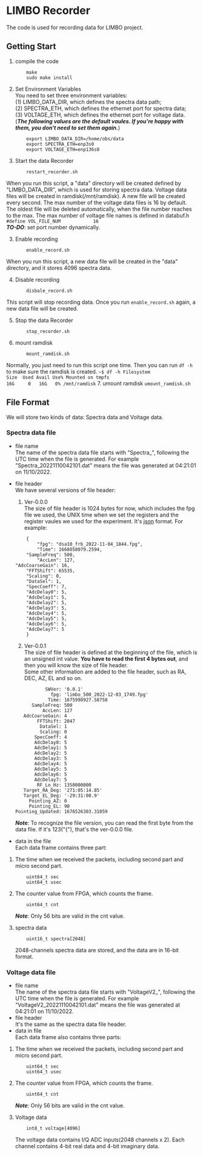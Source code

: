 # LIMBO Recorder
The code is used for recording data for LIMBO project.
## Getting Start
1. compile the code
    ```
        make
        sudo make install
    ```
2. Set Environment Variables  
You need to set three environment variables:  
(1) LIMBO_DATA_DIR, which defines the spectra data path;  
(2) SPECTRA_ETH, which defines the ethernet port for spectra data;  
(3) VOLTAGE_ETH, which defines the ethernet port for voltage data.  
(***The following values are the default vaules. If you're happy with them, you don't need to set them again.***)
    ```
        export LIMBO_DATA_DIR=/home/obs/data
        export SPECTRA_ETH=enp3s0
        export VOLTAGE_ETH=enp136s0
    ```

2. Start the data Recorder    
    ```
        restart_recorder.sh
    ```
When you run this script, a "data" directory will be created defined by "LIMBO_DATA_DIR", which is used for storing spectra data. Voltage data files will be created in ramdisk(/mnt/ramdisk). A new file will be created every second. The max number of the voltage data files is 16 by default. The oldest file will be deleted automatically, when the file number reaches to the max. The max number of voltage file names is defined in databuf.h
    ```
        #define VOL_FILE_NUM            16
    ```  
***TO-DO***: set port number dynamically. 

3. Enable recording
    ```
        enable_record.sh
    ```
When you run this script, a new data file will be created in the "data" directory, and it stores 4096 spectra data.  

4. Disable recording
    ```
        disbale_record.sh
    ```
This script will stop recording data. Once you run ```enable_record.sh``` again, a new data file will be created.  

5. Stop the data Recorder
    ```
        stop_recorder.sh
    ```
6. mount ramdisk
    ```
        mount_ramdisk.sh 
    ```
Normally, you just need to run this script one time. Then you can run ```df -h``` to make sure the ramdisk is created.
    ```
        ~$ df -h
        Filesystem                         Size  Used Avail Use% Mounted on
        tmpfs                               16G     0   16G   0% /mnt/ramdisk
    ```
7. umount ramdisk
    ```
        umount_ramdisk.sh
    ```
## File Format
We will store two kinds of data: Spectra data and Voltage data.  
### Spectra data file
* file name  
The name of the spectra data file starts with "Spectra_", following the UTC time when the file is generated.  For example "Spectra_20221110042101.dat" means the file was generated at 04:21:01 on 11/10/2022.  
* file header  
We have several versions of file header:  
    1. Ver-0.0.0  
    The size of file header is 1024 bytes for now, which includes the fpg file we used, the UNIX time when we set the registers and the register vaules we used for the experiment. It's [json](https://www.json.org/json-en.html) format. For example:

    ```
        {
            "fpg": "dsa10_frb_2022-11-04_1844.fpg",
            "Time": 1668058079.2594,
        "SampleFreq": 500,
            "AccLen": 127,
    "AdcCoarseGain": 16,
        "FFTShift": 65535,
        "Scaling": 0,
        "DataSel": 1,
        "SpecCoeff": 7,
        "AdcDelay0": 5,
        "AdcDelay1": 5,
        "AdcDelay2": 5,
        "AdcDelay3": 5,
        "AdcDelay4": 5,
        "AdcDelay5": 5,
        "AdcDelay6": 5,
        "AdcDelay7": 5
        }
    ```  
  
    2. Ver-0.0.1  
    The size of file header is defined at the beginning of the file, which is an unsigned int value. **You have to read the first 4 bytes out**, and then you will know the size of file header.   
    Some other information are added to the file header, such as RA, DEC, AZ, EL and so on.
    ```
               SWVer: '0.0.1'
                 fpg: 'limbo_500_2022-12-03_1749.fpg'
                Time: 1675998927.58758
          SampleFreq: 500
              AccLen: 127
       AdcCoarseGain: 4
            FFTShift: 2047
             DataSel: 1
             Scaling: 0
           SpecCoeff: 4
           AdcDelay0: 5
           AdcDelay1: 5
           AdcDelay2: 5
           AdcDelay3: 5
           AdcDelay4: 5
           AdcDelay5: 5
           AdcDelay6: 5
           AdcDelay7: 5
            RF_Lo_Hz: 1350000000
       Target_RA_Deg: '271:05:14.85'
       Target_EL_Deg: '-29:31:08.9'
         Pointing_AZ: 0
         Pointing_EL: 90
    Pointing_Updated: 1676526303.31059
    ```
    ***Note***: To recognize the file version, you can read the first byte from the data file. If it's 123("{"), that's the ver-0.0.0 file. 
* data in the file  
Each data frame contains three part:  
1. The time when we received the packets, including second part and micro second part.
    ```
        uint64_t sec
        uint64_t usec
    ```
2. The counter value from FPGA, which counts the frame.  
    ```
        uint64_t cnt
    ```
    ***Note***: Only 56 bits are valid in the cnt value.

3. spectra data
    ```
        uint16_t spectra[2048]
    ```
    2048-channels spectra data are stored, and the data are in 16-bit format.
### Voltage data file
* file name  
The name of the spectra data file starts with "VoltageV2_", following the UTC time when the file is generated.  For example "VoltageV2_20221110042101.dat" means the file was generated at 04:21:01 on 11/10/2022.
* file header  
It's the same as the spectra data file header.   
* data in file  
Each data frame also contains three parts:
1. The time when we received the packets, including second part and micro second part.
    ```
        uint64_t sec
        uint64_t usec
    ```
2. The counter value from FPGA, which counts the frame.  
    ```
        uint64_t cnt
    ```
    ***Note***: Only 56 bits are valid in the cnt value.  

3. Voltage data
    ```
        int8_t voltage[4096]
    ```
    The voltage data contains I/Q ADC inputs(2048 channels x 2). Each channel contains 4-bit real data and 4-bit imaginary data. 
